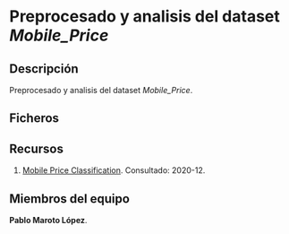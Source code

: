 # Preprocesado y analisis del dataset _Mobile_Price_

## Descripción

Preprocesado y analisis del dataset _Mobile_Price_.

## Ficheros


## Recursos

1. [Mobile Price Classification](https://www.kaggle.com/iabhishekofficial/mobile-price-classification). Consultado: 2020-12.

## Miembros del equipo

**Pablo Maroto López**.
